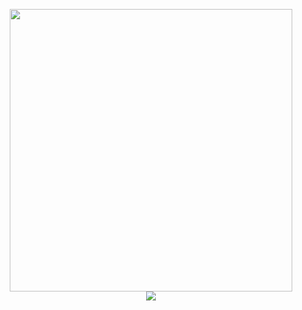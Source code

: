 <p align="center">
  <img src="https://cdn.codechef.com/download/small-banner/START180D/1743499726.png" width="500"><br>
  <a href="https://www.codechef.com/START180D">
    <img src="https://img.shields.io/badge/CodeChef-START180D-blue?style=for-the-badge">
  </a>
</p>
